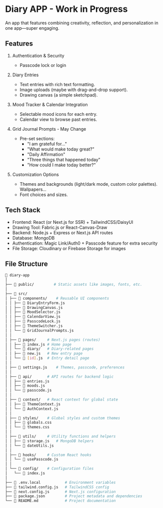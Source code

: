 # Diary APP - Work in Progress

An app that features combining creativity, reflection, and personalization in one app—super engaging.

## Features

1. Authentication & Security

    * Passcode lock or login 
2. Diary Entries

    * Text entries with rich text formatting.
    * Image uploads (maybe with drag-and-drop support).
    * Drawing canvas (a simple sketchpad).
3. Mood Tracker & Calendar Integration

    * Selectable mood icons for each entry.
    * Calendar view to browse past entries.
4. Grid Journal Prompts - May Change

    - Pre-set sections:
        * "I am grateful for..."
        * "What would make today great?"
        * "Daily Affirmation"
        * "Three things that happened today"
        * "How could I make today better?"
5. Customization Options

    * Themes and backgrounds (light/dark mode, custom color palettes). Wallpapers...
    * Font choices and sizes.

## Tech Stack

- Frontend: React (or Next.js for SSR) + TailwindCSS/DaisyUI
- Drawing Tool: Fabric.js or React-Canvas-Draw
- Backend: Node.js + Express or Next.js API routes
- Database: MongoDB 
- Authentication: Magic Link/Auth0 + Passcode feature for extra security
- File Storage: Cloudinary or Firebase Storage for images

## File Structure

```bash
📁 diary-app
│
├── 📂 public/         # Static assets like images, fonts, etc.
│
├── 📂 src/
│ ├── 📂 components/    # Reusable UI components
│ │ ├── 📄 DiaryEntryForm.js
│ │ ├── 📄 DrawingCanvas.js
│ │ ├── 📄 MoodSelector.js
│ │ ├── 📄 CalendarView.js
│ │ ├── 📄 PasscodeLock.js
│ │ ├── 📄 ThemeSwitcher.js
│ │ └── 📄 GridJournalPrompts.js
│ │
│ ├── 📂 pages/     # Next.js pages (routes)
│ │ ├── 📄 index.js # Home page
│ │ └── 📂 diary/   # Diary-related pages
│ │ ├── 📄 new.js   # New entry page
│ │ └── 📄 [id].js  # Entry detail page
│ │
│ ├── 📄 settings.js    # Themes, passcode, preferences
│ │
│ ├── 📂 api/       # API routes for backend logic
│ │ ├── 📄 entries.js
│ │ ├── 📄 moods.js
│ │ └── 📄 passcode.js
│ │
│ ├── 📂 context/   # React context for global state
│ │ ├── 📄 ThemeContext.js
│ │ └── 📄 AuthContext.js
│ │
│ ├── 📂 styles/    # Global styles and custom themes
│ │ ├── 📄 globals.css
│ │ └── 📄 themes.css
│ │
│ ├── 📂 utils/     # Utility functions and helpers
│ │ ├── 📄 storage.js   # MongoDB helpers
│ │ └── 📄 dateUtils.js
│ │
│ ├── 📂 hooks/     # Custom React hooks
│ │ └── 📄 usePasscode.js
│ │
│ └── 📂 config/    # Configuration files 
│   └── 📄 index.js
│
├── 📄 .env.local           # Environment variables
├── 📄 tailwind.config.js   # TailwindCSS config
├── 📄 next.config.js       # Next.js configuration
├── 📄 package.json         # Project metadata and dependencies
└── 📄 README.md            # Project documentation
```